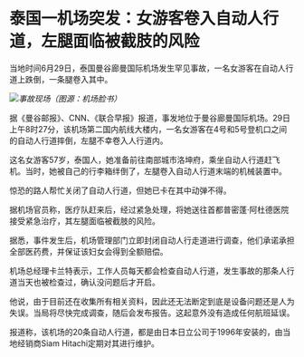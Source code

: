 

# 泰国一机场突发：女游客卷入自动人行道，左腿面临被截肢的风险

当地时间6月29日，泰国曼谷廊曼国际机场发生罕见事故，一名女游客在自动人行道上跌倒，一条腿卷入其中。

![](https://inews.gtimg.com/news_bt/OGo_JXSSaR429u2YJgSqrSGNFzMSTY-hssdBpT8-UbkK4AA/1000)_事故现场（图源：机场脸书）_

据《曼谷邮报》、CNN、《联合早报》报道，事发地位于曼谷廊曼国际机场。29日上午8时27分，该机场第二国内航线大楼内，一名女游客在4号和5号登机口之间的自动人行道摔倒，左腿不幸卷入人行道内。

这名女游客57岁，泰国人，她准备前往南部城市洛坤府，乘坐自动人行道赶飞机。当时，她被自己的行李箱绊倒了，左腿卷入自动人行道末端的机械装置中。

惊恐的路人帮忙关闭了自动人行道，但她已卡在其中动弹不得。

据机场官员称，医疗队赶来后，经过紧急处理，将她送往首都普密蓬·阿杜德医院接受紧急治疗，其左腿面临被截肢的风险。

据悉，事件发生后，机场管理部门立即封闭自动人行走道进行调查，他们承诺承担全部医药费，并保证该妇女会得到全额赔偿。

机场总经理卡兰特表示，工作人员每天都会检查自动人行道，发生事故的那条人行道当天也被检查过，确认没问题后才开启。

他说，由于目前还在收集所有相关资料，因此还无法断定到底是设备问题还是人为失误。当局将尽快完成调查，随后会发布报告。这起意外没有造成任何航班延误。

报道称，该机场的20条自动人行道，都是由日本日立公司于1996年安装的，由当地经销商Siam Hitachi定期对其进行维护。

